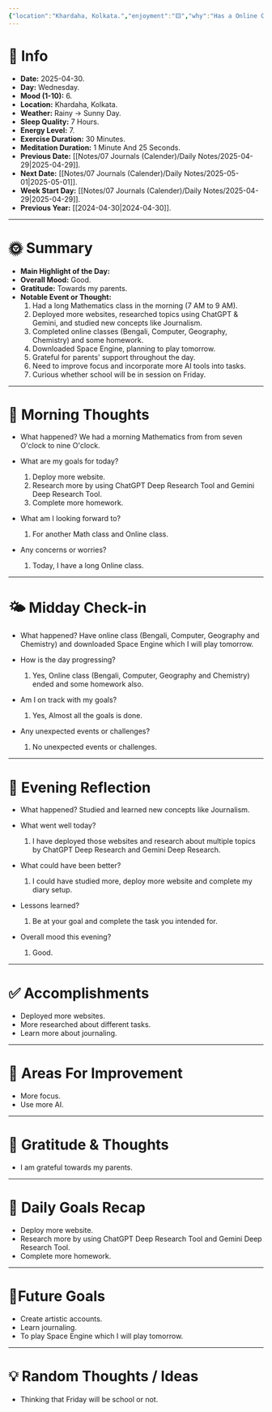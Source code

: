 ```yaml
---
{"location":"Khardaha, Kolkata.","enjoyment":"🟨","why":"Has a Online Class.","date":"2025-05-01","dg-publish":true,"dg-home":null,"tags":["dailyreviews"],"aliases":null,"meditation":"1","exercise":"1","sleep_quality":"7 Hours","mood":"7","energy_level":"8","weather":"Rainy ->  Sunny Day","permalink":"/notes/07-journals-calender/daily-notes/2025-04-30/","dgPassFrontmatter":true,"updated":"2025-05-07T15:54:25.207+05:30"}
---
```


# 📅 Info

- **Date:** 2025-04-30.
- **Day:** Wednesday.
- **Mood (1-10):** 6.
- **Location:** Khardaha, Kolkata.
- **Weather:** Rainy -> Sunny Day.
- **Sleep Quality:** 7 Hours.
- **Energy Level:** 7.
- **Exercise Duration:** 30 Minutes.
- **Meditation Duration:** 1 Minute And 25 Seconds.
- **Previous Date:** [[Notes/07 Journals (Calender)/Daily Notes/2025-04-29\|2025-04-29]].
- **Next Date:** [[Notes/07 Journals (Calender)/Daily Notes/2025-05-01\|2025-05-01]].
- **Week Start Day:** [[Notes/07 Journals (Calender)/Daily Notes/2025-04-29\|2025-04-29]].
- **Previous Year:** [[2024-04-30\|2024-04-30]].

---

# 🌞 Summary

- **Main Highlight of the Day:** 
- **Overall Mood:** Good.
- **Gratitude:** Towards my parents.
- **Notable Event or Thought:** 
	1) Had a long Mathematics class in the morning (7 AM to 9 AM).
	2) Deployed more websites, researched topics using ChatGPT & Gemini, and studied new concepts like Journalism.
	3) Completed online classes (Bengali, Computer, Geography, Chemistry) and some homework.
	4) Downloaded Space Engine, planning to play tomorrow.
	5) Grateful for parents' support throughout the day.
	6) Need to improve focus and incorporate more AI tools into tasks.
	7) Curious whether school will be in session on Friday. 

---

# 🧠 Morning Thoughts

- What happened? 
	We had a morning Mathematics from from seven O'clock to nine O'clock.

- What are my goals for today?
	1) Deploy more website.
	2) Research more by using ChatGPT Deep Research Tool and Gemini Deep Research Tool.
	3) Complete more homework.

- What am I looking forward to?
	1) For another Math class and Online class.

- Any concerns or worries?
	1) Today, I have a long Online class.

---

# 🌤️ Midday Check-in

- What happened? 
	Have online class (Bengali, Computer, Geography and Chemistry) and downloaded Space Engine which I will play tomorrow.

- How is the day progressing?
	1) Yes, Online class (Bengali, Computer, Geography and Chemistry) ended and some homework also.

- Am I on track with my goals?
	1) Yes, Almost all the goals is done.

- Any unexpected events or challenges?
	1) No unexpected events or challenges.

---

# 🌙 Evening Reflection

- What happened? 
	Studied and learned new concepts like Journalism.

- What went well today?
	1) I have deployed those websites and research about multiple topics by ChatGPT Deep Research and Gemini Deep Research.

- What could have been better?
	1) I could have studied more, deploy more website and complete my diary setup.

- Lessons learned?
	1) Be at your goal and complete the task you intended for.

- Overall mood this evening?
	1) Good.

---

# ✅ Accomplishments

 - Deployed more websites.
 - More researched about different tasks.
 - Learn more about journaling.

---

# 🔄 Areas For Improvement

 - More focus.
 - Use more AI.

---

# 🙏 Gratitude & Thoughts

 - I am grateful towards my parents.

---

# 🎯 Daily Goals Recap

- Deploy more website.
- Research more by using ChatGPT Deep Research Tool and Gemini Deep Research Tool.
- Complete more homework.

---

# 🌌Future Goals

- Create artistic accounts.
- Learn journaling.
- To play Space Engine which I will play tomorrow.

---

# 💡 Random Thoughts / Ideas

- Thinking that Friday will be school or not.